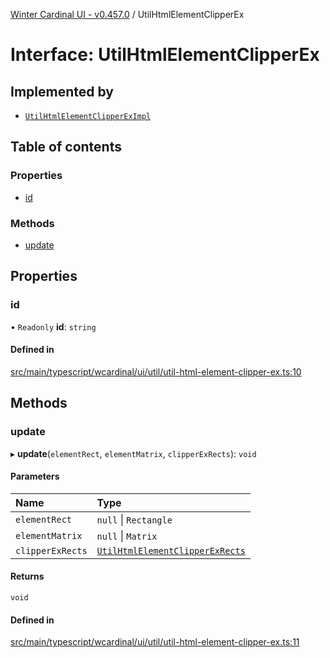 [Winter Cardinal UI - v0.457.0](../index.md) / UtilHtmlElementClipperEx

# Interface: UtilHtmlElementClipperEx

## Implemented by

- [`UtilHtmlElementClipperExImpl`](../classes/UtilHtmlElementClipperExImpl.md)

## Table of contents

### Properties

- [id](UtilHtmlElementClipperEx.md#id)

### Methods

- [update](UtilHtmlElementClipperEx.md#update)

## Properties

### id

• `Readonly` **id**: `string`

#### Defined in

[src/main/typescript/wcardinal/ui/util/util-html-element-clipper-ex.ts:10](https://github.com/winter-cardinal/winter-cardinal-ui/blob/v0.457.0/src/main/typescript/wcardinal/ui/util/util-html-element-clipper-ex.ts#L10)

## Methods

### update

▸ **update**(`elementRect`, `elementMatrix`, `clipperExRects`): `void`

#### Parameters

| Name | Type |
| :------ | :------ |
| `elementRect` | ``null`` \| `Rectangle` |
| `elementMatrix` | ``null`` \| `Matrix` |
| `clipperExRects` | [`UtilHtmlElementClipperExRects`](UtilHtmlElementClipperExRects.md) |

#### Returns

`void`

#### Defined in

[src/main/typescript/wcardinal/ui/util/util-html-element-clipper-ex.ts:11](https://github.com/winter-cardinal/winter-cardinal-ui/blob/v0.457.0/src/main/typescript/wcardinal/ui/util/util-html-element-clipper-ex.ts#L11)
